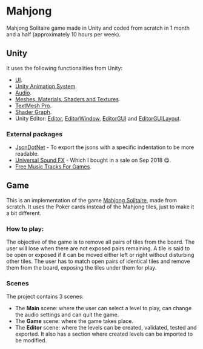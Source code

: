 # Mahjong

Mahjong Solitaire game made in Unity and coded from scratch in 1 month and a half (approximately 10 hours per week).

## Unity

It uses the following functionalities from Unity:
- [UI](https://docs.unity3d.com/Manual/UIToolkits.html).
- [Unity Animation System](https://docs.unity3d.com/Manual/AnimationOverview.html).
- [Audio](https://docs.unity3d.com/Manual/Audio.html).
- [Meshes, Materials, Shaders and Textures](https://docs.unity3d.com/Manual/Shaders.html).
- [TextMesh Pro](https://docs.unity3d.com/Manual/com.unity.textmeshpro.html).
- [Shader Graph](https://unity.com/shader-graph).
- Unity Editor: [Editor](https://docs.unity3d.com/ScriptReference/Editor.html), [EditorWindow](https://docs.unity3d.com/ScriptReference/EditorWindow.html), [EditorGUI](https://docs.unity3d.com/ScriptReference/EditorGUI.html) and [EditorGUILayout](https://docs.unity3d.com/ScriptReference/EditorGUILayout.html).

### External packages
- [JsonDotNet](https://assetstore.unity.com/packages/tools/input-management/json-net-for-unity-11347) - To export the jsons with a specific indentation to be more readable.
- [Universal Sound FX](https://assetstore.unity.com/packages/audio/sound-fx/universal-sound-fx-17256) - Which I bought in a sale on Sep 2018 😋.
- [Free Music Tracks For Games](https://assetstore.unity.com/packages/audio/music/free-music-tracks-for-games-156413).

## Game

This is an implementation of the game [Mahjong Solitaire](https://en.wikipedia.org/wiki/Mahjong_solitaire), made from scratch. It uses the Poker cards instead of the Mahjong tiles, just to make it a bit different.

### How to play:

The objective of the game is to remove all pairs of tiles from the board. The user will lose when there are not exposed pairs remaining. A tile is said to be open or exposed if it can be moved either left or right without disturbing other tiles. The user has to match open pairs of identical tiles and remove them from the board, exposing the tiles under them for play.

### Scenes

The project contains 3 scenes:
- The **Main** scene: where the user can select a level to play, can change the audio settings and can quit the game.
- The **Game** scene: where the game takes place.
- The **Editor** scene: where the levels can be created, validated, tested and exported. It also has a section where created levels can be imported to be modified.